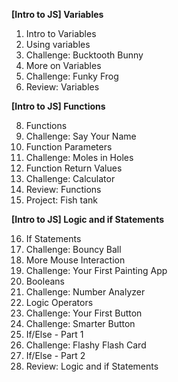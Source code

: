 **[Intro to JS] Variables**

1. Intro to Variables
2. Using variables
3. Challenge: Bucktooth Bunny
4. More on Variables
5. Challenge: Funky Frog
6. Review: Variables

**[Intro to JS] Functions**

8. Functions
9. Challenge: Say Your Name
10. Function Parameters
11. Challenge: Moles in Holes
12. Function Return Values
13. Challenge: Calculator
14. Review: Functions
15. Project: Fish tank

**[Intro to JS] Logic and if Statements**

16. If Statements
17. Challenge: Bouncy Ball
18. More Mouse Interaction
19. Challenge: Your First Painting App
20. Booleans
21. Challenge: Number Analyzer
22. Logic Operators
23. Challenge: Your First Button
24. Challenge: Smarter Button
25. If/Else - Part 1
26. Challenge: Flashy Flash Card
27. If/Else - Part 2
28. Review: Logic and if Statements
